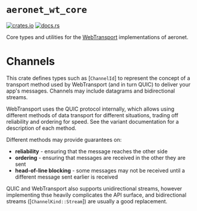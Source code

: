 # `aeronet_wt_core`

[![crates.io](https://img.shields.io/crates/v/aeronet_wt_core.svg)](https://crates.io/crates/aeronet_wt_core)
[![docs.rs](https://img.shields.io/docsrs/aeronet_wt_core)](https://docs.rs/aeronet_wt_core)

Core types and utilities for the
[WebTransport](https://developer.chrome.com/en/articles/webtransport/) implementations of aeronet.

# Channels

This crate defines types such as [`ChannelId`] to represent the concept of a transport method used
by WebTransport (and in turn QUIC) to deliver your app's messages. Channels may include datagrams
and bidirectional streams.

WebTransport uses the QUIC protocol internally, which allows using different
methods of data transport for different situations, trading off reliability and ordering for speed.
See the variant documentation for a description of each method.

Different methods may provide guarantees on:
* **reliability** - ensuring that the message reaches the other side
* **ordering** - ensuring that messages are received in the other they are sent
* **head-of-line blocking** - some messages may not be received until a different message sent
  earlier is received
  
QUIC and WebTransport also supports unidirectional streams, however implementing thse heavily
complicates the API surface, and bidirectional streams ([`ChannelKind::Stream`]) are usually a good
replacement.
